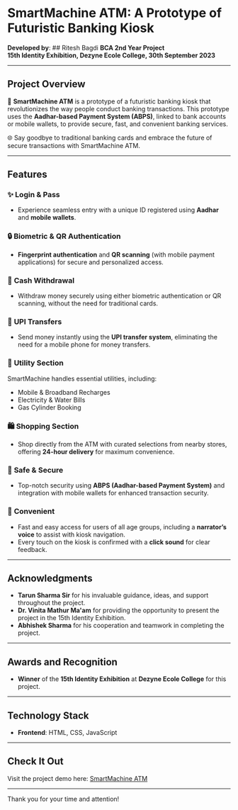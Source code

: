 # SmartMachine ATM: A Prototype of Futuristic Banking Kiosk  

**Developed by**: ## Ritesh Bagdi
**BCA 2nd Year Project**  
**15th Identity Exhibition, Dezyne Ecole College, 30th September 2023**

---

## Project Overview  

🚀 **SmartMachine ATM** is a prototype of a futuristic banking kiosk that revolutionizes the way people conduct banking transactions. This prototype uses the **Aadhar-based Payment System (ABPS)**, linked to bank accounts or mobile wallets, to provide secure, fast, and convenient banking services.

🌐 Say goodbye to traditional banking cards and embrace the future of secure transactions with SmartMachine ATM.  

---

## Features  

### ✨ **Login & Pass**  
- Experience seamless entry with a unique ID registered using **Aadhar** and **mobile wallets**.  

### 🔒 **Biometric & QR Authentication**  
- **Fingerprint authentication** and **QR scanning** (with mobile payment applications) for secure and personalized access.  

### 💸 **Cash Withdrawal**  
- Withdraw money securely using either biometric authentication or QR scanning, without the need for traditional cards.  

### 🚀 **UPI Transfers**  
- Send money instantly using the **UPI transfer system**, eliminating the need for a mobile phone for money transfers.  

### 🧾 **Utility Section**  
SmartMachine handles essential utilities, including:
- Mobile & Broadband Recharges  
- Electricity & Water Bills  
- Gas Cylinder Booking  

### 🛍️ **Shopping Section**  
- Shop directly from the ATM with curated selections from nearby stores, offering **24-hour delivery** for maximum convenience.  

### 🔐 **Safe & Secure**  
- Top-notch security using **ABPS (Aadhar-based Payment System)** and integration with mobile wallets for enhanced transaction security.  

### 💼 **Convenient**  
- Fast and easy access for users of all age groups, including a **narrator’s voice** to assist with kiosk navigation.  
- Every touch on the kiosk is confirmed with a **click sound** for clear feedback.  

---

## Acknowledgments  

- **Tarun Sharma Sir** for his invaluable guidance, ideas, and support throughout the project.  
- **Dr. Vinita Mathur Ma'am** for providing the opportunity to present the project in the 15th Identity Exhibition.  
- **Abhishek Sharma** for his cooperation and teamwork in completing the project.  

---

## Awards and Recognition  

- **Winner** of the **15th Identity Exhibition** at **Dezyne Ecole College** for this project.  

---

## Technology Stack  

- **Frontend**: HTML, CSS, JavaScript  

---

## Check It Out  

Visit the project demo here: [SmartMachine ATM](https://lnkd.in/dvU-qV3p)  

---

Thank you for your time and attention!
